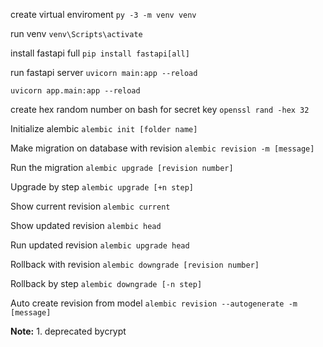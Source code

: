 create virtual enviroment
`py -3 -m venv venv`

run venv
`venv\Scripts\activate`

install fastapi full
`pip install fastapi[all]`

run fastapi server
`uvicorn main:app --reload`

`uvicorn app.main:app --reload`

create hex random number on bash for secret key
`openssl rand -hex 32`

Initialize alembic
`alembic init [folder name]`

Make migration on database with revision
`alembic revision -m [message]`

Run the migration
`alembic upgrade [revision number]`

Upgrade by step
`alembic upgrade [+n step]`

Show current revision
`alembic current`

Show updated revision
`alembic head`

Run updated revision
`alembic upgrade head`

Rollback with revision
`alembic downgrade [revision number]`

Rollback by step
`alembic downgrade [-n step]`

Auto create revision from model
`alembic revision --autogenerate -m [message]`

**Note:** 1. deprecated bycrypt
